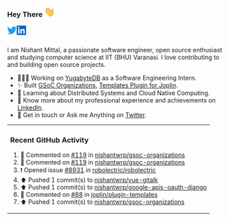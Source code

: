 ### Hey There <img src="./assets/wave.gif" width="25px">
<a href="http://urls.nishantwrp.com/github-to-twitter" target="_blank">
  <img align="left" alt="Nishant's Twitter" width="22px" src="./assets/twitter.svg" />
</a>
<a href="http://urls.nishantwrp.com/github-to-linkedin" target="_blank">
  <img align="left" alt="Nishant's LinkedIn" width="22px" src="./assets/linkedin.svg" />
</a>
<a href="http://urls.nishantwrp.com/github-to-site" target="_blank">
  <img align="left" alt="Nishant's Site" width="22px" src="./assets/globe.svg" />
</a>
<br /><br />

I am Nishant Mittal, a passionate software engineer, open source enthusiast and studying computer science at IIT (BHU) Varanasi. I love contributing to and building open source projects.

- 👨🏽‍💻 Working on [YugabyteDB](https://www.github.com/yugabyte) as a Software Engineering Intern.
- ✨ Built [GSoC Organizations](https://www.gsocorganizations.dev/), [Templates Plugin for Joplin](https://github.com/joplin/plugin-templates).
- 🌱 Learning about Distributed Systems and Cloud Native Computing.
- 🚀 Know more about my professional experience and achievements on [LinkedIn](http://urls.nishantwrp.com/github-to-linkedin).
- 💬 Get in touch or Ask me Anything on [Twitter](http://urls.nishantwrp.com/github-to-twitter).

<table><tr>
  
<td valign="top" width="100%">

### Recent GitHub Activity
<!--RECENT_ACTIVITY:start-->
1. 💬 Commented on [#119](https://github.com/nishantwrp/gsoc-organizations/pull/119#issuecomment-2017501898) in [nishantwrp/gsoc-organizations](https://github.com/nishantwrp/gsoc-organizations)<br>
2. 💬 Commented on [#119](https://github.com/nishantwrp/gsoc-organizations/pull/119#issuecomment-2017500842) in [nishantwrp/gsoc-organizations](https://github.com/nishantwrp/gsoc-organizations)<br>
3. ❗️ Opened issue [#8931](https://github.com/robolectric/robolectric/issues/8931) in [robolectric/robolectric](https://github.com/robolectric/robolectric)<br>
4. ⬆️ Pushed 1 commit(s) to [nishantwrp/vue-gitalk](https://github.com/nishantwrp/vue-gitalk)<br>
5. ⬆️ Pushed 1 commit(s) to [nishantwrp/google-apis-oauth-django](https://github.com/nishantwrp/google-apis-oauth-django)<br>
6. 💬 Commented on [#88](https://github.com/joplin/plugin-templates/issues/88#issuecomment-1984413624) in [joplin/plugin-templates](https://github.com/joplin/plugin-templates)<br>
7. ⬆️ Pushed 1 commit(s) to [nishantwrp/gsoc-organizations](https://github.com/nishantwrp/gsoc-organizations)<br>
<!--RECENT_ACTIVITY:end-->

</td>
</tr></table>
